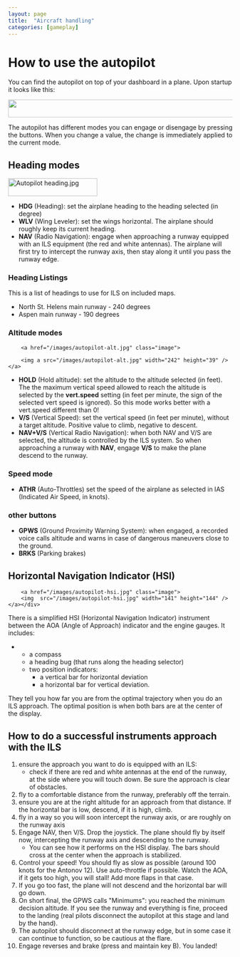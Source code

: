 ```yaml
---
layout: page
title:  "Aircraft handling"
categories: [gameplay]
---
```


# How to use the autopilot

You can find the autopilot on top of your dashboard in a plane. Upon startup it looks like this:

<a href="/images/autopilot-start.jpg">
<img src="/images/autopilot-start.jpg" width="640" height="40">
</a>

The autopilot has different modes you can engage or disengage by
pressing the buttons. When you change a value, the change is
immediately applied to the current mode.

## Heading modes

<a href="/images/autopilot-heading.jpg" >
<img alt="Autopilot heading.jpg" src="/images/autopilot-heading.jpg" width="200" height="40" /></a>

<ul><li> <b>HDG</b> (Heading): set the airplane heading to the heading selected (in degree)
</li><li> <b>WLV</b> (Wing Leveler): set the wings horizontal. The airplane should roughly keep its current heading.
</li><li> <b>NAV</b> (Radio Navigation): engage when approaching a runway equipped with an ILS equipment (the red and white antennas). The airplane will first try to intercept the runway axis, then stay along it until you pass the runway edge.
</li></ul>

### Heading Listings

<p>This is a list of headings to use for ILS on included maps.
</p>
<ul><li>North St. Helens main runway - 240 degrees
</li><li>Aspen main runway - 190 degrees
</li></ul>

### Altitude modes

<p>

        <a href="/images/autopilot-alt.jpg" class="image">

        <img a src="/images/autopilot-alt.jpg" width="242" height="39" /></a>
</p>
<ul><li> <b>HOLD</b> (Hold altitude): set the altitude to the altitude selected (in feet). The the maximum vertical speed allowed to reach the altitude is selected by the <b>vert.speed</b> setting (in feet per minute, the sign of the selected vert speed is ignored). So this mode works better with a vert.speed different than 0!
</li><li> <b>V/S</b> (Vertical Speed): set the vertical speed (in feet per minute), without a target altitude. Positive value to climb, negative to descent.
</li><li> <b>NAV+V/S</b> (Vertical Radio Navigation): when both NAV and V/S are selected, the altitude is controlled by the ILS system. So when approaching a runway with <b>NAV</b>, engage <b>V/S</b> to make the plane descend to the runway.
</li></ul>

### Speed mode

<ul><li> <b>ATHR</b> (Auto-Throttles) set the speed of the airplane as selected in IAS (Indicated Air Speed, in knots).
</li></ul>

### other buttons

<ul><li> <b>GPWS</b> (Ground Proximity Warning System): when engaged, a recorded voice calls altitude and warns in case of dangerous maneuvers close to the ground.
</li><li> <b>BRKS</b> (Parking brakes)
</li></ul>

## Horizontal Navigation Indicator (HSI)

<div class="floatleft">

        <a href="/images/autopilot-hsi.jpg" class="image">
        <img  src="/images/autopilot-hsi.jpg" width="141" height="144" /></a></div>


<p>There is a simplified HSI (Horizontal Navigation Indicator) instrument
between the AOA (Angle of Approach) indicator and the engine gauges.
It includes:
</p>
<ul><li><ul><li> a compass
</li><li> a heading bug (that runs along the heading selector)
</li><li> two position indicators:
<ul><li> a vertical bar for horizontal deviation
</li><li> a horizontal bar for vertical deviation.
</li></ul>
</li></ul>
</li></ul>
<p>They tell you how far you are from the optimal trajectory when you do an ILS approach. The optimal position is when both bars are at the center of the display.
</p>

## How to do a successful instruments approach with the ILS

<ol><li>ensure the approach you want to do is equipped with an ILS:
<ul><li>check if there are red and white antennas at the end of the runway, at the side where you will touch down. Be sure the approach is clear of obstacles.
</li></ul>
</li><li>fly to a comfortable distance from the runway, preferably off the terrain.
</li><li>ensure you are at the right altitude for an approach from that distance. If the horizontal bar is low, descend, if it is high, climb.
</li><li>fly in a way so you will soon intercept the runway axis, or are roughly on the runway axis
</li><li>Engage NAV, then V/S. Drop the joystick. The plane should fly by itself now, intercepting the runway axis and descending to the runway.
<ul><li>You can see how it performs on the HSI display. The bars should cross at the center when the approach is stabilized.
</li></ul>
</li><li>Control your speed! You should fly as slow as possible (around 100 knots for the Antonov 12). Use auto-throttle if possible. Watch the AOA, if it gets too high, you will stall! Add more flaps in that case.
</li><li>If you go too fast, the plane will not descend and the horizontal bar will go down.
</li><li>On short final, the GPWS calls "Minimums": you reached the minimum decision altitude. If you see the runway and everything is fine, proceed to the landing (real pilots disconnect the autopilot at this stage and land by the hand).
</li><li>The autopilot should disconnect at the runway edge, but in some case it can continue to function, so be cautious at the flare.
</li><li>Engage reverses and brake (press and maintain key B). You landed!
</li></ol>
